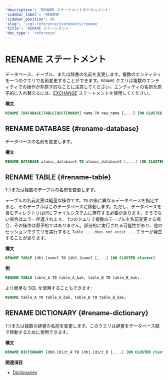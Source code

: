 ```yaml
---
'description': 'RENAME ステートメントのドキュメント'
'sidebar_label': 'RENAME'
'sidebar_position': 48
'slug': '/sql-reference/statements/rename'
'title': 'RENAME ステートメント'
'doc_type': 'reference'
---
```



# RENAME ステートメント

データベース、テーブル、または辞書の名前を変更します。複数のエンティティを一つのクエリで名前変更することができます。`RENAME` クエリは複数のエンティティでの操作が非原子的なことに注意してください。エンティティの名前を原子的に入れ替えるには、[EXCHANGE](./exchange.md) ステートメントを使用してください。

**構文**

```sql
RENAME [DATABASE|TABLE|DICTIONARY] name TO new_name [,...] [ON CLUSTER cluster]
```

## RENAME DATABASE {#rename-database}

データベースの名前を変更します。

**構文**

```sql
RENAME DATABASE atomic_database1 TO atomic_database2 [,...] [ON CLUSTER cluster]
```

## RENAME TABLE {#rename-table}

1つまたは複数のテーブルの名前を変更します。

テーブルの名前変更は軽量な操作です。`TO` の後に異なるデータベースを指定すると、そのテーブルはこのデータベースに移動します。ただし、データベースを含むディレクトリは同じファイルシステムに存在する必要があります。そうでない場合はエラーが返されます。
1つのクエリで複数のテーブルを名前変更する場合、その操作は原子的ではありません。部分的に実行される可能性があり、他のセッションでクエリを実行すると `Table ... does not exist ...` エラーが発生することがあります。

**構文**

```sql
RENAME TABLE [db1.]name1 TO [db2.]name2 [,...] [ON CLUSTER cluster]
```

**例**

```sql
RENAME TABLE table_A TO table_A_bak, table_B TO table_B_bak;
```

より簡単な SQL を使用することもできます:  
```sql
RENAME table_A TO table_A_bak, table_B TO table_B_bak;
```

## RENAME DICTIONARY {#rename-dictionary}

1つまたは複数の辞書の名前を変更します。このクエリは辞書をデータベース間で移動するために使用できます。

**構文**

```sql
RENAME DICTIONARY [db0.]dict_A TO [db1.]dict_B [,...] [ON CLUSTER cluster]
```

**関連項目**

- [Dictionaries](../../sql-reference/dictionaries/index.md)
